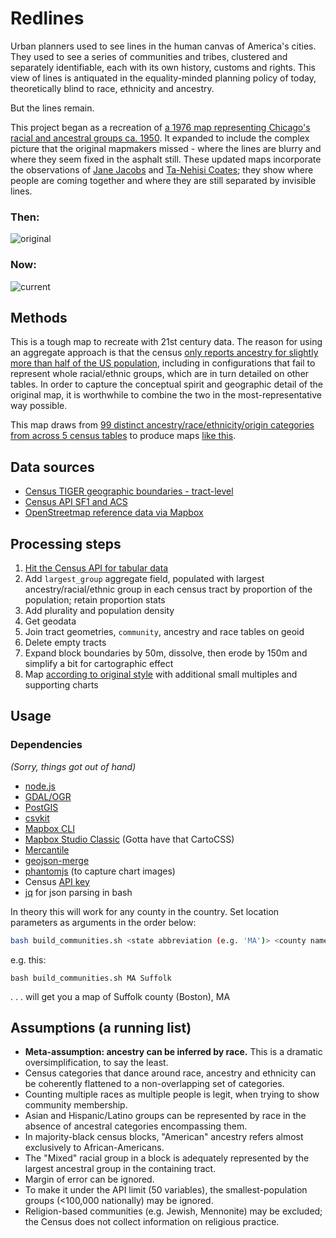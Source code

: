 # Redlines
Urban planners used to see lines in the human canvas of America's cities. They used to see a series of communities and tribes, clustered and separately identifiable, each with its own history, customs and rights. This view of lines is antiquated in the equality-minded planning policy of today, theoretically blind to race, ethnicity and ancestry.

But the lines remain.

This project began as a recreation of [a 1976 map representing Chicago's racial and ancestral groups ca. 1950](https://upload.wikimedia.org/wikipedia/commons/b/b5/Chicago_Demographics_in_1950_Map.jpg). It expanded to include the complex picture that the original mapmakers missed - where the lines are blurry and where they seem fixed in the asphalt still. These updated maps incorporate the observations of [Jane Jacobs](https://en.wikipedia.org/wiki/The_Death_and_Life_of_Great_American_Cities#City_neighborhoods) and [Ta-Nehisi Coates](http://www.theatlantic.com/magazine/archive/2014/06/the-case-for-reparations/361631/); they show where people are coming together and where they are still separated by invisible lines. 

### Then: 
![original](original.png)

### Now:
![current](nyc_tribes.png)

## Methods
This is a tough map to recreate with 21st century data. The reason for using an aggregate approach is that the census [only reports ancestry for slightly more than half of the US population](http://factfinder.census.gov/faces/tableservices/jsf/pages/productview.xhtml?pid=ACS_13_5YR_B04001&prodType=table), including in configurations that fail to represent whole racial/ethnic groups, which are in turn detailed on other tables. In order to capture the conceptual spirit and geographic detail of the original map, it is worthwhile to combine the two in the most-representative way possible.

This map draws from [99 distinct ancestry/race/ethnicity/origin categories from across 5 census tables](data/census_community_fields.csv) to produce maps [like this](data/communities_17_031.geojson).

## Data sources
 - [Census TIGER geographic boundaries - tract-level](data/cook_county_blocks.geojson)
 - [Census API SF1 and ACS](http://api.census.gov/data/2010/sf1/variables.html)
 - [OpenStreetmap reference data via Mapbox](http://www.openstreetmap.org/)    

## Processing steps
 1. [Hit the Census API for tabular data](processing/pull/index.js)
 2. Add `largest_group` aggregate field, populated with largest ancestry/racial/ethnic group in each census tract by proportion of the population; retain proportion stats
 3. Add plurality and population density
 4. Get geodata
 5. Join tract geometries, `community`, ancestry and race tables on geoid
 6. Delete empty tracts
 7. Expand block boundaries by 50m, dissolve, then erode by 150m and simplify a bit for cartographic effect
 8. Map [according to original style](cartography/redlines.tm2/style.mss) with additional small multiples and supporting charts

## Usage

### Dependencies
_(Sorry, things got out of hand)_

- [node.js](https://nodejs.org/en/)
- [GDAL/OGR](http://trac.osgeo.org/gdal/wiki/DownloadingGdalBinaries)
- [PostGIS](http://postgis.org)
- [csvkit](http://csvkit.readthedocs.org/en/540/)
- [Mapbox CLI](https://github.com/mapbox/mapbox-cli-py#upload)
- [Mapbox Studio Classic](https://www.mapbox.com/mapbox-studio-classic/#darwin) (Gotta have that CartoCSS)
- [Mercantile](https://github.com/mapbox/mercantile/blob/master/docs/cli.rst)
- [geojson-merge](https://github.com/mapbox/geojson-merge)
- [phantomjs](http://phantomjs.org/screen-capture.html) (to capture chart images)
- Census [API key](http://api.census.gov/data/key_signup.html)
- [jq](https://stedolan.github.io/jq/) for json parsing in bash

In theory this will work for any county in the country. Set location parameters as arguments in the order below:

```bash
bash build_communities.sh <state abbreviation (e.g. 'MA')> <county name (e.g. 'Suffolk')>
```

e.g. this:
```
bash build_communities.sh MA Suffolk
```
 . . . will get you a map of Suffolk county (Boston), MA

## Assumptions (a running list)
 - __Meta-assumption: ancestry can be inferred by race.__ This is a dramatic oversimplification, to say the least.
 - Census categories that dance around race, ancestry and ethnicity can be coherently flattened to a non-overlapping set of categories.
 - Counting multiple races as multiple people is legit, when trying to show community membership.
 - Asian and Hispanic/Latino groups can be represented by race in the absence of ancestral categories encompassing them.
 - In majority-black census blocks, "American" ancestry refers almost exclusively to African-Americans.
 - The "Mixed" racial group in a block is adequately represented by the largest ancestral group in the containing tract.
 - Margin of error can be ignored.
 - To make it under the API limit (50 variables), the smallest-population groups (<100,000 nationally) may be ignored.
 - Religion-based communities (e.g. Jewish, Mennonite) may be excluded; the Census does not collect information on religious practice.
